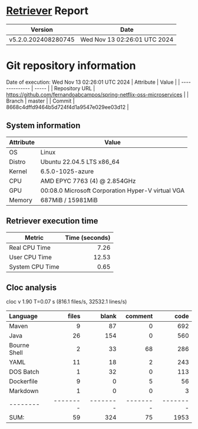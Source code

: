 # [Retriever](https://github.com/PalladioSimulator/Palladio-ReverseEngineering-Retriever) Report
| Version | Date |
| ------- | ---- |
| v5.2.0.202408280745 | Wed Nov 13 02:26:01 UTC 2024 |

# Git repository information
Date of execution: Wed Nov 13 02:26:01 UTC 2024
|    Attribute   | Value |
| -------------- | ----- |
| Repository URL | https://github.com/fernandoabcampos/spring-netflix-oss-microservices |
| Branch         | master |
| Commit         | 8668c4dffd9464b5d724f4d1a9547e029ee03d12 |


## System information
| Attribute | Value |
| --------- | ----- |
| OS | Linux  |
| Distro | Ubuntu 22.04.5 LTS x86_64  |
| Kernel | 6.5.0-1025-azure  |
| CPU | AMD EPYC 7763 (4) @ 2.854GHz  |
| GPU | 00:08.0 Microsoft Corporation Hyper-V virtual VGA  |
| Memory | 687MiB / 15981MiB  |

## Retriever execution time
| Metric | Time (seconds) |
| --- | ---: |
| Real CPU Time | 7.26 |
| User CPU Time | 12.53 |
| System CPU Time | 0.65 |
<!--
Explainations:
- __Real CPU Time__: actual time the command has run (can be less than total time spent in user and system mode for multi-threaded processes)
- __User CPU Time__: time the command has spent running in user mode
- __System CPU Time__: time the command has spent running in system or kernel mode
-->

## Cloc analysis
cloc v 1.90  T=0.07 s (816.1 files/s, 32532.1 lines/s)

Language|files|blank|comment|code
:-------|-------:|-------:|-------:|-------:
Maven|9|87|0|692
Java|26|154|0|560
Bourne Shell|2|33|68|286
YAML|11|18|2|243
DOS Batch|1|32|0|113
Dockerfile|9|0|5|56
Markdown|1|0|0|3
--------|--------|--------|--------|--------
SUM:|59|324|75|1953
